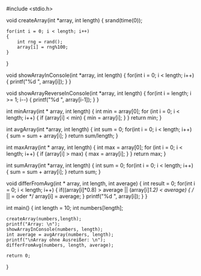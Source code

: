 #include <stdio.h>

void createArray(int *array, int length) {
    srand(time(0));
    
    for(int i = 0; i < length; i++)
    {
        int rng = rand();
        array[i] = rng%100;
    }
}

void showArrayInConsole(int *array, int length) {
    for(int i = 0; i < length; i++) {
        printf("%d ", array[i]);
    }
}

void showArrayReverseInConsole(int *array, int length) {
    for(int i = length; i >= 1; i--) {
        printf("%d ", array[i-1]);
    }
}

int minArray(int * array, int length) {
    int min = array[0];
    for (int i = 0; i < length; i++) {
        if (array[i] < min) {
            min = array[i];
        }
    } return min;
}

int avgArray(int *array, int length) {
    int sum = 0;
    for(int i = 0; i < length; i++) {
        sum = sum + array[i];
    } return sum/length;
}

int maxArray(int * array, int length) {
    int max = array[0];
    for (int i = 0; i < length; i++) {
       if (array[i] > max) {
           max = array[i];
       }
   } return max;
}

int sumArray(int *array, int length) {
    int sum = 0;
    for(int i = 0; i < length; i++) {
        sum = sum + array[i];
    } return sum;
}

void differFromAvg(int * array, int length, int average) {
    int result = 0;
    for(int i = 0; i < length; i++) {
        if((array[i]*0.8) > average || (array[i]*1.2) < average) { /* || = oder */
            array[i] = average;
        }
        printf("%d ", array[i]);
    }
}

int main() {
    int length = 10;
    int numbers[length];
    
    createArray(numbers,length);
    printf("Array: \n");
    showArrayInConsole(numbers, length);
    int average = avgArray(numbers, length);
    printf("\nArray ohne Ausreißer: \n");
    differFromAvg(numbers, length, average);
    
    return 0;
}
